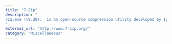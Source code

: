 ```yaml
---
title: "7-Zip"
description: "
7za.exe (v9.20):  is an open-source compression utility developed by Igor Pavlov and release under the GNU LGPL license.
"
external_url: "http://www.7-zip.org/"
category: "Miscellaneous"
---
```

